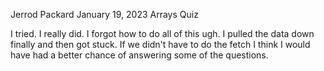 Jerrod Packard
January 19, 2023
Arrays Quiz

I tried. I really did. I forgot how to do all of this ugh. I pulled the data down finally and then got stuck. If we didn't have to do the fetch I think I would have had a better chance of answering some of the questions.